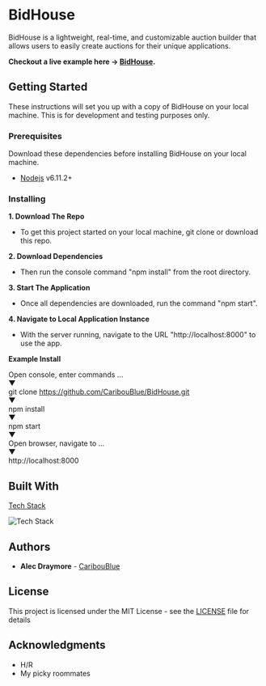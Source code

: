 # BidHouse

BidHouse is a lightweight, real-time, and customizable auction builder that allows users to easily create auctions for their unique applications.

**Checkout a live example here -> [BidHouse](http://bidhouse.herokuapp.com).**

## Getting Started

These instructions will set you up with a copy of BidHouse on your local machine. This is for development and testing purposes only.

### Prerequisites

Download these dependencies before installing BidHouse on your local machine.

* [Nodejs](https://nodejs.org/en/download/) v6.11.2+

### Installing

**1. Download The Repo**

* To get this project started on your local machine, git clone or download this repo.

**2. Download Dependencies**

* Then run the console command "npm install" from the root directory.

**3. Start The Application**

* Once all dependencies are downloaded, run the command "npm start".

**4. Navigate to Local Application Instance**

* With the server running, navigate to the URL "http://localhost:8000" to use the app.

**Example Install**

Open console, enter commands ...<br />
    ▼<br />
git clone https://github.com/CaribouBlue/BidHouse.git<br />
    ▼<br />
npm install<br />
    ▼<br />
npm start<br />
    ▼<br />
Open browser, navigate to ...<br />
    ▼<br />
http://localhost:8000<br />

## Built With

[Tech Stack](http://bidhouse.herokuapp.com/app/about)

![Tech Stack](https://user-images.githubusercontent.com/20893928/29292275-8f3f7ff6-8114-11e7-9e9a-33e57634cc1b.png)


## Authors

* **Alec Draymore** - [CaribouBlue](https://github.com/CaribouBlue)

## License

This project is licensed under the MIT License - see the [LICENSE](LICENSE) file for details

## Acknowledgments

* H/R
* My picky roommates
